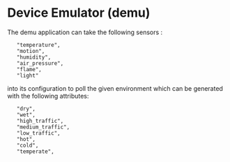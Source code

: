 # Device Emulator (demu)


The demu application can take the following sensors :

```
   "temperature", 
   "motion", 
   "humidity", 
   "air_pressure", 
   "flame",
   "light"
```

into its configuration to poll the given environment which can be generated with the following attributes:

```
   "dry",
   "wet",
   "high_traffic",
   "medium_traffic",
   "low_traffic",
   "hot",
   "cold",
   "temperate",
```
